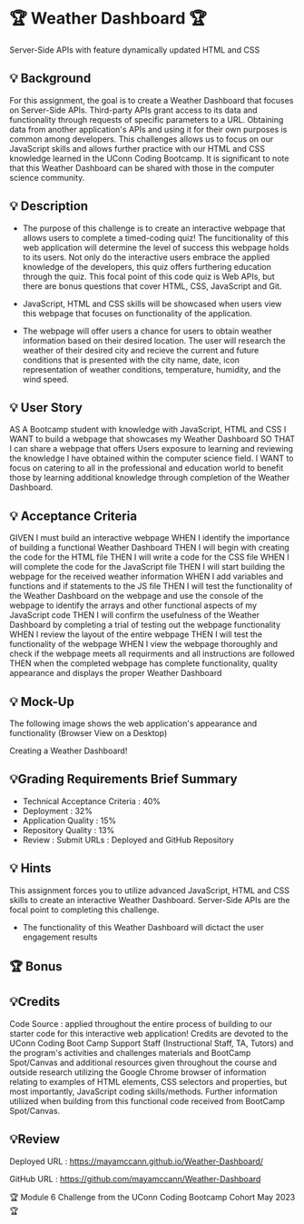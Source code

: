# 🏆 Weather Dashboard 🏆
Server-Side APIs with feature dynamically updated HTML and CSS

## 💡 Background
For this assignment, the goal is to create a Weather Dashboard that focuses on Server-Side APIs. Third-party APIs grant access to its data and functionality through requests of specific parameters to a URL. Obtaining data from another application's APIs and using it for their own purposes is common among developers.  This challenges allows us to focus on our JavaScript skills and allows further practice with our HTML and CSS knowledge learned in the UConn Coding Bootcamp. It is significant to note that this Weather Dashboard can be shared with those in the computer science community.

## 💡 Description 

* The purpose of this challenge is to create an interactive webpage that allows users to complete a timed-coding quiz! The funcitionality of this web application will determine the level of success this webpage holds to its users. Not only do the interactive users embrace the applied knowledge of the developers, this quiz offers furthering education through the quiz. This focal point of this code quiz is Web APIs, but there are bonus questions that cover HTML, CSS, JavaScript and Git. 

* JavaScript, HTML and CSS skills will be showcased when users view this webpage that focuses on functionality of the application.

* The webpage will offer users a chance for users to obtain weather information based on their desired location. The user will research the weather of their desired city and recieve the current and future conditions that is presented with the city name, date, icon representation of weather conditions, temperature, humidity, and the wind speed.


## 💡 User Story
AS A Bootcamp student with knowledge with JavaScript, HTML and CSS
I WANT to build a webpage that showcases my Weather Dashboard
SO THAT I can share a webpage that offers Users exposure to learning and reviewing the knowledge I have obtained within the computer science field.
I WANT to focus on catering to all in the professional and education world to benefit those by learning additional knowledge through completion of the Weather Dashboard.

## 💡 Acceptance Criteria
GIVEN I must build an interactive webpage
WHEN I identify the importance of building a functional Weather Dashboard
THEN I will begin with creating the code for the HTML file
THEN I will write a code for the CSS file
WHEN I will complete the code for the JavaScript file
THEN I will start building the webpage for the received weather information
WHEN I add variables and functions and if statements to the JS file
THEN I will test the functionality of the Weather Dashboard
on the webpage and use the console of the webpage to identify the arrays and other functional aspects of my JavaScript code
THEN I will confirm the usefulness of the Weather Dashboard
by completing a trial of testing out the webpage functionality
WHEN I review the layout of the entire webpage 
THEN I will test the functionality of the webpage
WHEN I view the webpage thoroughly and check if the webpage meets all requirments and all instructions are followed 
THEN when the completed webpage has complete functionality, quality appearance and displays the proper Weather Dashboard

## 💡 Mock-Up
The following image shows the web application's appearance and functionality (Browser View on a Desktop)

Creating a Weather Dashboard!


## 💡Grading Requirements Brief Summary

* Technical Acceptance Criteria : 40%
* Deployment : 32%
* Application Quality : 15%
* Repository Quality : 13%
* Review : Submit URLs : Deployed and GitHub Repository


## 💡 Hints

This assignment forces you to utilize advanced JavaScript, HTML and CSS skills to create an interactive Weather Dashboard. Server-Side APIs are the focal point to completing this challenge.

* The functionality of this Weather Dashboard will dictact the user engagement results


## 🏆 Bonus



## 💡Credits

Code Source : applied throughout the entire process of building to our starter code for this interactive web application! Credits are devoted to the UConn Coding Boot Camp Support Staff (Instructional Staff, TA, Tutors) and the program's activities and challenges materials and BootCamp Spot/Canvas and additional resources given throughout the course and outside research utilizing the Google Chrome browser of information relating to examples of HTML elements, CSS selectors and properties, but most importantly, JavaScript coding skills/methods. Further information utiliized when building from this functional code received from BootCamp Spot/Canvas. 

## 💡Review

Deployed URL : https://mayamccann.github.io/Weather-Dashboard/

GitHub URL : https://github.com/mayamccann/Weather-Dashboard


🏆 Module 6 Challenge from the UConn Coding Bootcamp Cohort May 2023 🏆
